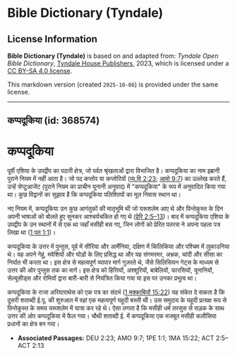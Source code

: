 # Bible Dictionary (Tyndale)

## License Information

**Bible Dictionary (Tyndale)** is based on and adapted from: _Tyndale Open Bible Dictionary_, [Tyndale House Publishers](https://tyndaleopenresources.com/), 2023, which is licensed under a [CC BY-SA 4.0 license](https://creativecommons.org/licenses/by-sa/4.0/legalcode.en).

This markdown version (created `2025-10-06`) is provided under the same license.



--------------------------------

## कप्पदूकिया (id: 368574)

कप्पदूकिया
==========

पूर्वी एशिया के उपद्वीप का पठारी क्षेत्र, जो पर्वत श्रृंखलाओं द्वारा विभाजित है। कप्पदूकिया का नाम इब्रानी पुराने नियम में नहीं आता है। जो पद कप्तोर या कप्तोरियों ([व्य.वि 2:23](https://ref.ly/Deut2:23); [आमो 9:7](https://ref.ly/Amos9:7)) का उल्लेख करते हैं, उन्हें सेप्टुआजेंट (पुराने नियम का प्राचीन यूनानी अनुवाद) में "कप्पदूकिया" के रूप में अनुवादित किया गया था। कुछ विद्वानों का सुझाव है कि कप्पदूकिया पलिश्तियों का मूल निवास स्थान था।

नए नियम में, कप्पदूकिया उन कुछ आगंतुकों की मातृभूमि थी जो यरूशलेम आए थे और पिन्तेकुस्त के दिन अपनी भाषाओं को बोलते हुए सुनकर आश्चर्यचकित हो गए थे ([प्रेरि 2:5–13](https://ref.ly/Acts2:5-Acts2:13))। बाद में कप्पदूकिया एशिया के उपद्वीप के उन स्थानों में से एक था जहाँ मसीही बस गए, जिन लोगों को प्रेरित पतरस ने अपना पहला पत्र लिखा था ([1 पत 1:1](https://ref.ly/1Pet1:1))।

कप्पदूकिया के उत्तर में पुन्तुस, पूर्व में सीरिया और आर्मेनिया, दक्षिण में किलिकिया और पश्चिम में लुकाउनिया थे। यह अपने गेहूं, मवेशियों और घोड़ों के लिए प्रसिद्ध था और यह संगमरमर, अभ्रक, चांदी और सीसा का निर्यात भी करता था। इस क्षेत्र से महत्वपूर्ण व्यापार मार्ग गुज़रते थे, जैसे सिलिसियन गेट्स के माध्यम से उत्तर की ओर पुन्तुस तक का मार्ग। इस क्षेत्र को हित्तियों, अश्शूरियों, बाबेलियों, फारसियों, यूनानियों, सेल्यूसीड्स और रोमियों द्वारा बारी\-बारी से नियंत्रित किया गया या इस पर उनका प्रभुत्व था।

कप्पदूकिया के राजा अरियाराथेस को एक पत्र का संदर्भ ([1 मक्काबियों 15:22](https://ref.ly/1Macc15:22)) यह संकेत दे सकता है कि दूसरी शताब्दी ई.पू. की शुरुआत में वहां एक महत्वपूर्ण यहूदी बस्ती थी। उस समुदाय के यहूदी प्रत्यक्ष रूप से पिन्तेकुस्त के समय यरूशलेम में यात्रा कर रहे थे। ऐसा लगता है कि मसीही धर्म तरसुस से सड़क के साथ उत्तर की ओर कप्पदूकिया में फैल गया। चौथी शताब्दी ई. में कप्पदूकिया एक मजबूत मसीही कलीसिया प्रधानों का क्षेत्र बन गया।

* **Associated Passages:** DEU 2:23; AMO 9:7; 1PE 1:1; 1MA 15:22; ACT 2:5–ACT 2:13

